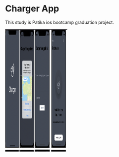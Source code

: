 # Charger App

This study is Patika ios bootcamp graduation project.


<img src="https://github.com/nazlicancay/Charger/blob/main/Ekran%20Resmi%202022-07-18%2000.22.52.png" width="200" height="395">
